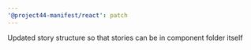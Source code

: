 ```yaml
---
'@project44-manifest/react': patch
---
```


Updated story structure so that stories can be in component folder itself

